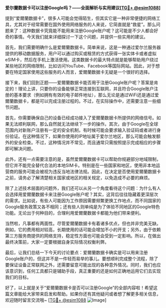 **爱尔蘭数据卡可以注册Google吗？——全面解析与实用建议[[TG💪+ @esim1088](https://t.me/s/esim1088)]**

提到“爱爾蘭数据卡”，很多人可能会觉得陌生，但其实它是一种非常便捷的网络工具，尤其对于经常需要在国外使用网络服务的人来说，它简直就是“救星”。那么问题来了：这种数据卡究竟能不能用来注册Google账户呢？这可能是不少人都会好奇的事情。今天我们就来详细探讨一下这个问题，并提供一些实用的建议。

首先，我们需要明确什么是爱爾蘭数据卡。简单来说，这是一种通过爱尔兰服务器提供的移动数据服务，用户可以通过购买或租赁的方式获得一张实体卡或者虚拟eSIM卡，然后在手机上激活使用。这类数据卡的最大特点就是能够帮助用户绕过某些地区的网络限制，比如访问YouTube、Facebook等国际网站。因此，对于想要在特定国家使用这些服务的人而言，爱爾蘭数据卡无疑是一个很好的选择。

接下来，我们回到正题——爱爾蘭数据卡能否用于注册Google账户呢？答案是肯定的！理论上讲，只要你的设备能够正常连接到互联网，并且符合Google账户注册的基本要求（例如拥有有效的电子邮件地址），那么无论是通过WiFi还是通过爱爾蘭数据卡，都是可以完成注册过程的。不过，在实际操作中，还需要注意一些细节问题。

首先，你需要确保自己的设备已经成功接入了爱爾蘭数据卡所提供的网络信号。如果无法顺利联网，那么自然就无法继续下一步的操作。其次，由于Google在全球范围内对新账户注册有一定的安全机制，有时候可能会要求输入验证码或者进行身份验证。在这种情况下，如果你使用的IP地址属于爱尔兰地区，那么可能会触发额外的安全检查。不过，这种情况并不常见，而且通常只需按照提示完成相应的步骤即可解决问题。

此外，还有一点需要注意的是，虽然爱爾蘭数据卡可以帮助你规避部分地域限制，但它并不能完全替代合法的本地SIM卡。特别是在一些国家和地区，使用非本地运营商的服务可能会被视为违反当地法律法规。因此，在决定是否使用爱爾蘭数据卡之前，请务必了解清楚相关国家或地区的相关规定，以免造成不必要的麻烦。

除了上述技术层面的问题外，我们还可以从另一个角度看待这个问题：为什么有人会选择用爱爾蘭数据卡来注册Google账户呢？其实，这背后往往隐藏着更深层次的需求。比如说，有些人可能因为工作原因需要频繁更换工作地点，而不同国家的Google服务政策又各不相同；还有些人则单纯是为了体验不同地区的Google特色功能。无论出于何种目的，合理利用爱爾蘭数据卡都能为他们带来便利。

当然啦，凡事都有两面性。尽管爱爾蘭数据卡有着诸多优点，但也并非完美无缺。例如，它的费用相对较高，长期使用的话可能会增加不小的开支；另外，由于依赖第三方服务商提供的网络支持，稳定性方面也可能会受到一定影响。所以，在做出最终决策前，大家一定要根据自身实际情况权衡利弊。

最后，让我们总结一下今天的讨论要点：爱爾蘭数据卡确实是可以用来注册Google账户的，但这并不是一件轻而易举的事儿。要想顺利完成整个流程，除了要保证设备正常联网之外，还需要留意可能出现的各种意外情况。同时，我们也应该意识到，任何工具都只是辅助手段，真正重要的还是如何正确地运用它们去实现我们的目标。

好了，以上就是关于“爱爾蘭数据卡是否可以注册Google”的全部内容啦！希望这篇文章能给大家带来启发和帮助。如果你还有其他疑问或者想了解更多相关信息，欢迎随时留言交流哦~ [[TG💪+ @esim1088](https://t.me/s/esim1088) ![Image](https://i.postimg.cc/4NQfJmqS/Snipaste-2025-05-13-00-14-12.png)]